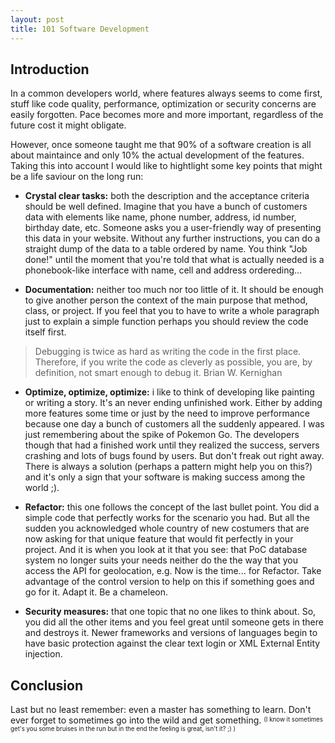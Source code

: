 ```yaml
---
layout: post
title: 101 Software Development
---
```


## Introduction
In a common developers world, where features always seems to come first, stuff like code quality, performance, optimization or security concerns are easily forgotten. Pace becomes more and more important, regardless of the future cost it might obligate.


However, once someone taught me that 90% of a software creation is all about maintaince and only 10% the actual development of the features. Taking this into account I would like to hightlight some key points that might be a life saviour on the long run:

- **Crystal clear tasks:** both the description and the acceptance criteria should be well defined. Imagine that you have a bunch of customers data with elements like name, phone number, address, id number, birthday date, etc. Someone asks you a user-friendly way of presenting this data in your website. Without any further instructions, you can do a straight dump of the data to a table ordered by name. You think "Job done!" until the moment that you're told that what is actually needed is a phonebook-like interface with name, cell and address ordereding... 

- **Documentation:** neither too much nor too little of it. It should be enough to give another person the context of the main purpose that method, class, or project. If you feel that you to have to write a whole paragraph just to explain a simple function perhaps you should review the code itself first. 

> Debugging is twice as hard as writing the code in the first place. Therefore, if you write the code as cleverly 
> as possible, you are, by definition, not smart enough to debug it.
> Brian W. Kernighan

- **Optimize, optimize, optimize:** i like to think of developing like painting or writing a story. It's an never ending unfinished work. Either by adding more features some time or just by the need to improve performance because one day a bunch of customers all the suddenly appeared. I was just remembering about the spike of Pokemon Go. The developers though that had a finished work until they realized the success, servers crashing and lots of bugs found by users. But don't freak out right away. There is always a solution (perhaps a pattern might help you on this?) and it's only a sign that your software is making success among the world ;).  

- **Refactor:** this one follows the concept of the last bullet point. You did a simple code that perfectly works for the scenario you had. But all the sudden you acknowledged whole country of new costumers that are now asking for that unique feature that would fit perfectly in your project. And it is when you look at it that you see: that PoC database system no longer suits your needs neither do the the way that you access the API for geolocation, e.g. Now is the time... for Refactor. Take advantage of the control version to help on this if something goes and go for it. Adapt it. Be a chameleon.

- **Security measures:** that one topic that no one likes to think about. So, you did all the other items and you feel great until someone gets in there and destroys it. Newer frameworks and versions of languages begin to have basic protection against the clear text login or XML External Entity injection.


## Conclusion
Last but no least remember: even a master has something to learn. Don't ever forget to sometimes go into the wild and get something. 
<sup><sub>(I know it sometimes get's you some bruises in the run but in the end the feeling is great, isn't it? ;) )</sub></sup> 




